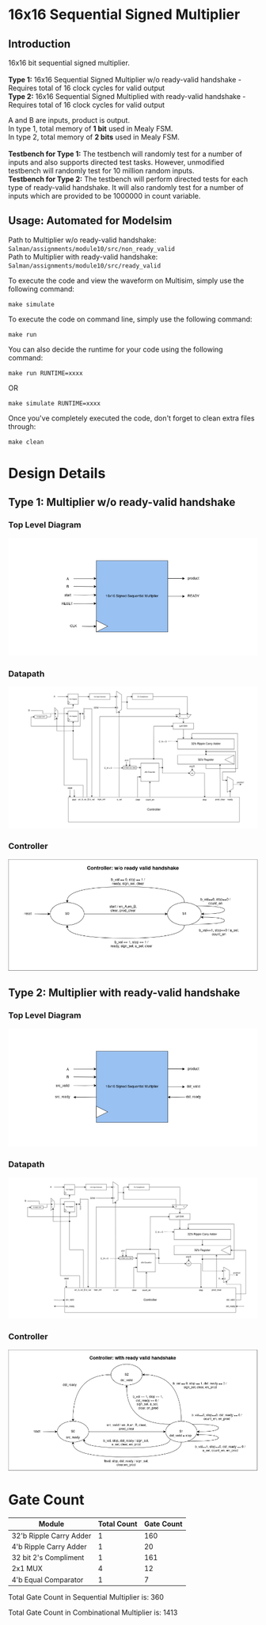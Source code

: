 # 16x16 Sequential Signed Multiplier

## Introduction

16x16 bit sequential signed multiplier.
<br>
<br>
**Type 1:** 16x16 Sequential Signed Multiplier w/o ready-valid handshake - Requires total of 16 clock cycles for valid output<br>
**Type 2:** 16x16 Sequential Signed Multiplied with ready-valid handshake - Requires total of 16 clock cycles for valid output
<br>

A and B are inputs, product is output.
<br>
In type 1, total memory of **1 bit** used in Mealy FSM.<br>
In type 2, total memory of **2 bits** used in Mealy FSM.
<br><br>
**Testbench for Type 1:** The testbench will randomly test for a number of inputs and also supports directed test tasks. However, unmodified testbench will randomly test for 10 million random inputs.
<br>
**Testbench for Type 2:** The testbench will perform directed tests for each type of ready-valid handshake. It will also randomly test for a number of inputs which are provided to be 1000000 in count variable.
<br>

## Usage: Automated for Modelsim

Path to Multiplier w/o ready-valid handshake: `Salman/assignments/module10/src/non_ready_valid`
<br>
Path to Multiplier with ready-valid handshake: `Salman/assignments/module10/src/ready_valid`
<br>

To execute the code and view the waveform on Multisim, simply use the following command:
```
make simulate
```

To execute the code on command line, simply use the following command:
```
make run
```

You can also decide the runtime for your code using the following command:
```
make run RUNTIME=xxxx
```
OR
```
make simulate RUNTIME=xxxx
```

Once you've completely executed the code, don't forget to clean extra files through:
```
make clean
```

# Design Details

## Type 1: Multiplier w/o ready-valid handshake

### Top Level Diagram

![Top Level](docs/TopLevel.png)

### Datapath
![Datapath](docs/Datapath.png)

### Controller
![Datapath](docs/Controller.png)

## Type 2: Multiplier with ready-valid handshake

### Top Level Diagram

![Top Level](docs/TopLevel_readyval.png)

### Datapath
![Datapath](docs/Datapath_readyval.png)

### Controller
![Datapath](docs/Controller_readyval.png)


# Gate Count

| Module                  | Total Count | Gate Count |
| ----------------------- | ----------- | ---------- |
| 32'b Ripple Carry Adder | 1           | 160        |
| 4'b Ripple Carry Adder  | 1           | 20         |
| 32 bit 2's Compliment   | 1           | 161        |
| 2x1 MUX                 | 4           | 12         |
| 4'b Equal Comparator    | 1           | 7          |


Total Gate Count in Sequential Multiplier is: 360 

Total Gate Count in Combinational Multiplier is: 1413
